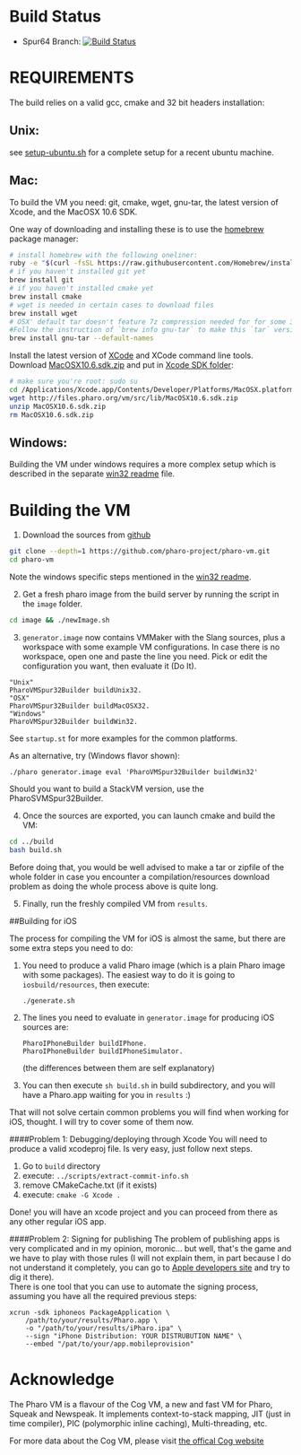 Build Status
============
- Spur64 Branch: [![Build Status](https://travis-ci.org/estebanlm/pharo-vm.png?branch=spur64)](https://travis-ci.org/estebanlm/pharo-vm)

REQUIREMENTS
============

The build relies on a valid gcc, cmake and 32 bit headers installation:

Unix:
-----
see [setup-ubuntu.sh](scripts/setup-ubuntu.sh) for a complete setup for a recent ubuntu machine.

Mac:
-----
To build the VM you need: git, cmake, wget, gnu-tar, the latest version of Xcode, and the MacOSX 10.6 SDK.

One way of downloading and installing these is to use the [homebrew](http://brew.sh/) package manager:
```bash
# install homebrew with the following oneliner:
ruby -e "$(curl -fsSL https://raw.githubusercontent.com/Homebrew/install/master/install)"
# if you haven't installed git yet
brew install git
# if you haven't installed cmake yet
brew install cmake
# wget is needed in certain cases to download files
brew install wget
# OSX' default tar doesn't feature 7z compression needed for for some 3rd party libs
#Follow the instruction of `brew info gnu-tar` to make this `tar` version the system default
brew install gnu-tar --default-names
```

Install the latest version of [XCode](https://itunes.apple.com/en/app/xcode/id4977998350) and XCode command line tools.
Download [MacOSX10.6.sdk.zip](http://files.pharo.org/vm/src/lib/MacOSX10.6.sdk.zip) and put in [Xcode SDK folder](file:///Applications/Xcode.app/Contents/Developer/Platforms/MacOSX.platform/Developer/SDKs):
```bash	  
# make sure you're root: sudo su
cd /Applications/Xcode.app/Contents/Developer/Platforms/MacOSX.platform/Developer/SDKs
wget http://files.pharo.org/vm/src/lib/MacOSX10.6.sdk.zip
unzip MacOSX10.6.sdk.zip
rm MacOSX10.6.sdk.zip
```

Windows:
---------
Building the VM under windows requires a more complex setup which is described in the separate [win32 readme](README-Win32.md) file.


Building the VM
================

1. Download the sources from [github](https://github.com/pharo-project/pharo-vm)
 ```bash
 git clone --depth=1 https://github.com/pharo-project/pharo-vm.git
 cd pharo-vm
 ```
 Note the windows specific steps mentioned in the [win32 readme](README-Win32.md).

2. Get a fresh pharo image from the build server by running the script in the `image` folder.
 ```bash
 cd image && ./newImage.sh
 ```

3. `generator.image` now contains VMMaker with the Slang sources, plus a workspace with some
example VM configurations. In case there is no workspace, open one and paste the line you need.
Pick or edit the configuration you want, then evaluate it (Do It).
 ```Smalltalk
 "Unix"
 PharoVMSpur32Builder buildUnix32.
 "OSX"
 PharoVMSpur32Builder buildMacOSX32.
 "Windows"
 PharoVMSpur32Builder buildWin32.
 ```
See `startup.st` for more examples for the common platforms.

As an alternative, try (Windows flavor shown):

```
./pharo generator.image eval 'PharoVMSpur32Builder buildWin32'
```

Should you want to build a StackVM version, use the PharoSVMSpur32Builder.

4. Once the sources are exported, you can launch cmake and build the VM:
```bash
cd ../build
bash build.sh
```

Before doing that, you would be well advised to make a tar or zipfile of the whole folder in case you encounter a compilation/resources download problem as doing the whole process above is quite long.

5. Finally, run the freshly compiled VM from `results`.

##Building for iOS

The process for compiling the VM for iOS is almost the same, but there are some extra steps you need to do:

1. You need to produce a valid Pharo image (which is a plain Pharo image with some packages). The easiest way to do it is going to `iosbuild/resources`, then execute:
	```
	./generate.sh
	```

2. The lines you need to evaluate in `generator.image` for producing iOS sources are:
	```
	PharoIPhoneBuilder buildIPhone.
	PharoIPhoneBuilder buildIPhoneSimulator.
	```
	(the differences between them are self explanatory)

3. You can then execute `sh build.sh` in build subdirectory, and you will have a Pharo.app waiting for you in `results` :) 
	
That will not solve certain common problems you will find when working for iOS, thought. I will try to cover some of them now.

####Problem 1: Debugging/deploying through Xcode 
You will need to produce a valid xcodeproj file. Is very easy, just follow next steps. 

1. Go to `build` directory
2. execute: `../scripts/extract-commit-info.sh`
3. remove CMakeCache.txt (if it exists)
4. execute: `cmake -G Xcode .`

Done! you will have an xcode project and you can proceed from there as any other regular iOS app.

####Problem 2: Signing for publishing
The problem of publishing apps is very complicated and in my opinion, moronic... but well, that's the game and we have to play with those rules (I will not explain them, in part because I do not understand it completely, you can go to [Apple developers site](http://developer.apple.com) and try to dig it there).  
There is one tool that you can use to automate the signing process, assuming you have all the required previous steps:  
```
xcrun -sdk iphoneos PackageApplication \
    /path/to/your/results/Pharo.app \
    -o "/path/to/your/results/iPharo.ipa" \
    --sign "iPhone Distribution: YOUR DISTRUBUTION NAME" \
    --embed "/pat/to/your/app.mobileprovision"
```

Acknowledge
===========
The Pharo VM is a flavour of the Cog VM, a new and fast VM for Pharo, Squeak and Newspeak. It implements context-to-stack mapping, JIT (just in time compiler), PIC (polymorphic inline caching), Multi-threading, etc.  

For more data about the Cog VM, please visit [the offical Cog website](http://www.mirandabanda.org/cog/)
